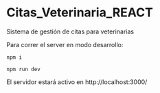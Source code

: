 # Citas_Veterinaria_REACT
Sistema de gestión de citas para veterinarias

Para correr el server en modo desarrollo:
```
npm i
```

```
npm run dev
```
El servidor estará activo en http://localhost:3000/
